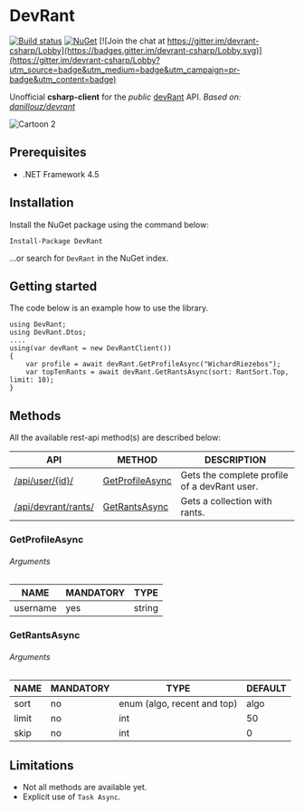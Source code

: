 # DevRant
[![Build status](https://ci.appveyor.com/api/projects/status/mecpjf5cwqpdgd67?svg=true)](https://ci.appveyor.com/project/WichardRiezebos/devrant) [![NuGet](https://buildstats.info/nuget/DevRant)](https://www.nuget.org/packages/DevRant/) [![Join the chat at https://gitter.im/devrant-csharp/Lobby](https://badges.gitter.im/devrant-csharp/Lobby.svg)](https://gitter.im/devrant-csharp/Lobby?utm_source=badge&utm_medium=badge&utm_campaign=pr-badge&utm_content=badge)

Unofficial **csharp-client** for the *public* [devRant](https://www.devrant.io/) API. 
*Based on: [danillouz/devrant](https://github.com/danillouz/devrant)*

![Cartoon 2](https://www.devrant.io/static/devrant/img/cartoon2.png)

## Prerequisites

- .NET Framework 4.5

## Installation

Install the NuGet package using the command below:

```
Install-Package DevRant
```

...or search for `DevRant` in the NuGet index.

## Getting started
The code below is an example how to use the library.

```
using DevRant;
using DevRant.Dtos;
....
using(var devRant = new DevRantClient())
{
    var profile = await devRant.GetProfileAsync("WichardRiezebos");
	var topTenRants = await devRant.GetRantsAsync(sort: RantSort.Top, limit: 10);
}
```

## Methods
All the available rest-api method(s) are described below:

| API | METHOD |  DESCRIPTION |
| --- | --- | --- | 
| [/api/user/{id}/](https://devrant.io/api/users/404181?app=3) | [GetProfileAsync](#getprofileasync) | Gets the complete profile of a devRant user. |
| [/api/devrant/rants/](https://devrant.io/api/devrant/rants?app=3&sort=algo&limit=50&skip=0) | [GetRantsAsync](#getrantsasync) | Gets a collection with rants. |

### GetProfileAsync

###### Arguments
| NAME | MANDATORY |  TYPE |
| --- | --- | --- |  
| username |  yes | string | 

### GetRantsAsync

###### Arguments
| NAME | MANDATORY |  TYPE | DEFAULT |
| --- | --- | --- | --- |
| sort |  no | enum (algo, recent and top) | algo |
| limit |  no | int | 50 |
| skip |  no | int | 0 |

## Limitations

- Not all methods are available yet. 
- Explicit use of `Task Async`.